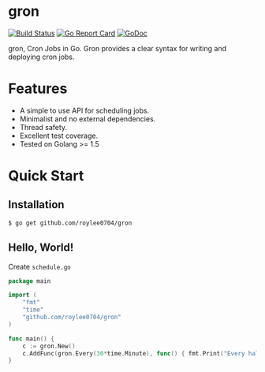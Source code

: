 # gron
[![Build Status](https://semaphoreci.com/api/v1/roylee0704/gron/branches/master/badge.svg)](https://semaphoreci.com/roylee0704/gron)
[![Go Report Card](https://goreportcard.com/badge/github.com/roylee0704/gron)](https://goreportcard.com/report/github.com/roylee0704/gron)
[![GoDoc](https://godoc.org/github.com/roylee0704/gron?status.svg)](https://godoc.org/github.com/roylee0704/gron)

gron, Cron Jobs in Go. Gron provides a clear syntax for writing and deploying cron jobs.

# Features

- A simple to use API for scheduling jobs.
- Minimalist and no external dependencies.
- Thread safety.
- Excellent test coverage.
- Tested on Golang >= 1.5

# Quick Start
## Installation

```sh
$ go get github.com/roylee0704/gron
```

## Hello, World!
Create `schedule.go`

```go
package main

import (
	"fmt"
	"time"
	"github.com/roylee0704/gron"
)

func main() {
	c := gron.New()
	c.AddFunc(gron.Every(30*time.Minute), func() { fmt.Print("Every half and hour") })
}
```
